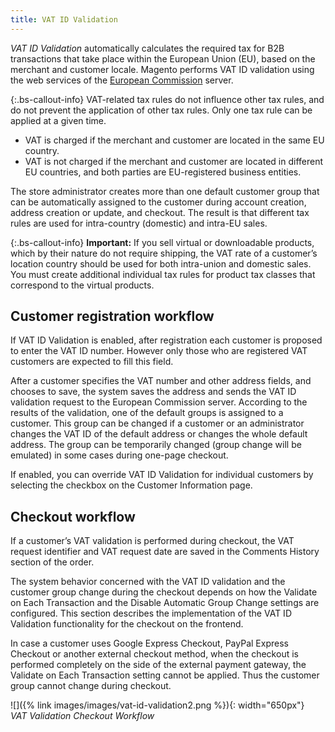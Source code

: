 ```yaml
---
title: VAT ID Validation
---
```


_VAT ID Validation_ automatically calculates the required tax for B2B transactions that take place within the European Union (EU), based on the merchant and customer locale. Magento performs VAT ID validation using the web services of the [European Commission][1] server.

{:.bs-callout-info}
VAT-related tax rules do not influence other tax rules, and do not prevent the application of other tax rules. Only one tax rule can be applied at a given time.

- VAT is charged if the merchant and customer are located in the same EU country.
- VAT is not charged if the merchant and customer are located in different EU countries, and both parties are EU-registered business entities.

The store administrator creates more than one default customer group that can be automatically assigned to the customer during account creation, address creation or update, and checkout. The result is that different tax rules are used for intra-country (domestic) and intra-EU sales.

{:.bs-callout-info}
**Important:**
If you sell virtual or downloadable products, which by their nature do not require shipping, the VAT rate of a customer’s location country should be used for both intra-union and domestic sales. You must create additional individual tax rules for product tax classes that correspond to the virtual products.

## Customer registration workflow

If VAT ID Validation is enabled, after registration each customer is proposed to enter the VAT ID number. However only those who are registered VAT customers are expected to fill this field.

After a customer specifies the VAT number and other address fields, and chooses to save, the system saves the address and sends the VAT ID validation request to the European Commission server. According to the results of the validation, one of the default groups is assigned to a customer. This group can be changed if a customer or an administrator changes the VAT ID of the default address or changes the whole default address. The group can be temporarily changed (group change will be emulated) in some cases during one-page checkout.

If enabled, you can override VAT ID Validation for individual customers by selecting the checkbox on the Customer Information page.

## Checkout workflow

If a customer’s VAT validation is performed during checkout, the VAT request identifier and VAT request date are saved in the Comments History section of the order.

The system behavior concerned with the VAT ID validation and the customer group change during the checkout depends on how the Validate on Each Transaction and the Disable Automatic Group Change settings are configured. This section describes the implementation of the VAT ID Validation functionality for the checkout on the frontend.

In case a customer uses Google Express Checkout, PayPal Express Checkout or another external checkout method, when the checkout is performed completely on the side of the external payment gateway, the Validate on Each Transaction setting cannot be applied. Thus the customer group cannot change during checkout.

![]({% link images/images/vat-id-validation2.png %}){: width="650px"}
<br/>_VAT Validation Checkout Workflow_

[1]: https://ec.europa.eu/taxation_customs/vies/
